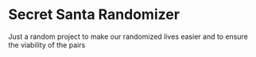 # Secret Santa Randomizer
Just a random project to make our randomized lives easier and to ensure the viability of the pairs
